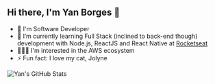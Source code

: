 ## Hi there, I'm Yan Borges 👋

- 🔭 I'm Software Developer
- 🌱 I’m currently learning Full Stack (inclined to back-end though) development with Node.js, ReactJS and React Native at [Rocketseat](https://www.rocketseat.com.br/)
- 👨🏻‍💻 I'm interested in the AWS ecosystem
- ⚡ Fun fact: I love my cat, Jolyne

![Yan's GitHub Stats](https://github-readme-stats.vercel.app/api?username=yan-dsb)
